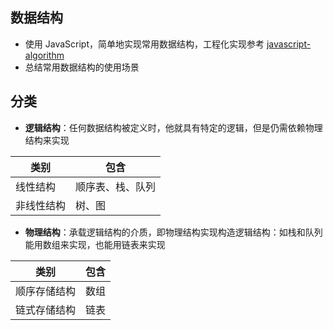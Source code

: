 ## 数据结构

+ 使用 JavaScript，简单地实现常用数据结构，工程化实现参考 [javascript-algorithm](https://github.com/trekhleb/javascript-algorithms)
+ 总结常用数据结构的使用场景


## 分类

+ **逻辑结构**：任何数据结构被定义时，他就具有特定的逻辑，但是仍需依赖物理结构来实现

|类别|包含|
|-|-|
|线性结构|顺序表、栈、队列|
|非线性结构|树、图|

+ **物理结构**：承载逻辑结构的介质，即物理结构实现构造逻辑结构：如栈和队列能用数组来实现，也能用链表来实现

|类别|包含|
|-|-|
|顺序存储结构|数组|
|链式存储结构|链表|